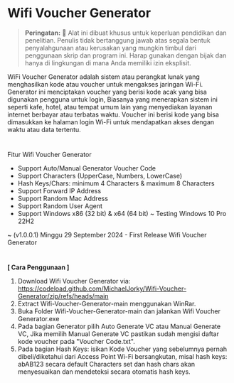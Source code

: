 # Wifi Voucher Generator

> **Peringatan:** :red_circle: Alat ini dibuat khusus untuk keperluan pendidikan dan penelitian. Penulis tidak bertanggung jawab atas segala bentuk penyalahgunaan atau kerusakan yang mungkin timbul dari penggunaan skrip dan program ini. Harap gunakan dengan bijak dan hanya di lingkungan di mana Anda memiliki izin eksplisit.

WiFi Voucher Generator adalah sistem atau perangkat lunak yang menghasilkan kode atau voucher untuk mengakses jaringan Wi-Fi. Generator ini menciptakan voucher yang berisi kode acak yang bisa digunakan pengguna untuk login, Biasanya yang menerapkan sistem ini seperti kafe, hotel, atau tempat umum lain yang menyediakan layanan internet berbayar atau terbatas waktu. Voucher ini berisi kode yang bisa dimasukkan ke halaman login Wi-Fi untuk mendapatkan akses dengan waktu atau data tertentu.

#
Fitur Wifi Voucher Generator 
- Support Auto/Manual Generator Voucher Code
- Support Characters (UpperCase, Numbers, LowerCase)
- Hash Keys/Chars: minimum 4 Characters & maximum 8 Characters
- Support Forward IP Address
- Support Random Mac Address
- Support Random User Agent
- Support Windows x86 (32 bit) & x64 (64 bit) ~ Testing Windows 10 Pro 22H2

~ (v1.0.0.1) Minggu 29 September 2024 - First Release Wifi Voucher Generator

#
<b>[ Cara Penggunaan ]</b>
1. Download Wifi Voucher Generator via: https://codeload.github.com/MichaelJorky/Wifi-Voucher-Generator/zip/refs/heads/main
2. Extract Wifi-Voucher-Generator-main menggunakan WinRar.
3. Buka Folder Wifi-Voucher-Generator-main dan jalankan Wifi Voucher Generator.exe
4. Pada bagian Generator pilih Auto Generate VC atau Manual Generate VC, Jika memilih Manual Generate VC pastikan sudah mengisi daftar kode voucher pada "Voucher Code.txt".
5. Pada bagian Hash Keys: isikan Kode Voucher yang sebelumnya pernah dibeli/diketahui dari Access Point Wi-Fi bersangkutan, misal hash keys: abAB123 secara default Characters set dan hash chars akan menyesuaikan dan mendeteksi secara otomatis hash keys.

#

